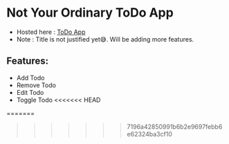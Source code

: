 # Not Your Ordinary ToDo App
* Hosted here : [ToDo App](https://todo-app-neon-ten-91.vercel.app/)
* Note : Title is not justified yet😅. Will be adding more features.

## Features: 
* Add Todo
* Remove Todo
* Edit Todo
* Toggle Todo
<<<<<<< HEAD
    
=======
>>>>>>> 7196a42850991b6b2e9697febb6e62324ba3cf10
